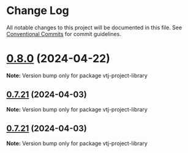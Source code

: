 # Change Log

All notable changes to this project will be documented in this file.
See [Conventional Commits](https://conventionalcommits.org) for commit guidelines.

# [0.8.0](https://gitee.com/newgateway/vtj/compare/vtj-project-library@0.7.21...vtj-project-library@0.8.0) (2024-04-22)

**Note:** Version bump only for package vtj-project-library






## [0.7.21](https://gitee.com/newgateway/vtj/compare/vtj-project-library@0.7.20...vtj-project-library@0.7.21) (2024-04-03)

**Note:** Version bump only for package vtj-project-library






## [0.7.21](https://gitee.com/newgateway/vtj/compare/vtj-project-library@0.7.20...vtj-project-library@0.7.21) (2024-04-03)

**Note:** Version bump only for package vtj-project-library
